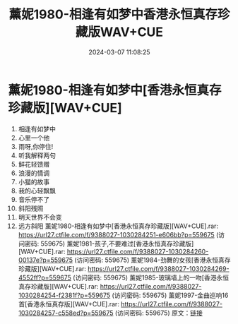 ﻿---
title: 薰妮1980-相逢有如梦中香港永恒真存珍藏版WAV+CUE
date: 2024-03-07 11:08:25
categories: WAV车载音乐、镜像
tags: 华语中文
---
# 薰妮1980-相逢有如梦中[香港永恒真存珍藏版][WAV+CUE]

01. 相逢有如梦中
02. 心里一个他
03. 雨呀,你停住!
04. 听我解释两句
05. 鲜花轻馈赠
06. 浪漫的情调
07. 小猫的故事
08. 我的心轻飘飘
09. 音乐停不了
10. 斜阳残照
11. 明天世界不会变
12. 远方斜阳
薰妮1980-相逢有如梦中[香港永恒真存珍藏版][WAV+CUE].rar: https://url27.ctfile.com/f/9388027-1030284251-e606bb?p=559675
(访问密码: 559675)
薰妮1981-孩子,不要难过[香港永恒真存珍藏版][WAV+CUE].rar: https://url27.ctfile.com/f/9388027-1030284260-00137e?p=559675
(访问密码: 559675)
薰妮1984-劲舞的女孩[香港永恒真存珍藏版][WAV+CUE].rar: https://url27.ctfile.com/f/9388027-1030284269-4552ff?p=559675
(访问密码: 559675)
薰妮1985-玻璃墙上的一吻[香港永恒真存珍藏版][WAV+CUE].rar: https://url27.ctfile.com/f/9388027-1030284254-f2381f?p=559675
(访问密码: 559675)
薰妮1997-金曲巡响16首[香港永恒真存版][WAV+CUE].rar: https://url27.ctfile.com/f/9388027-1030284257-c558ed?p=559675
(访问密码: 559675)
原文：[链接](https://blog.sina.com.cn/s/blog_1647c7e76010314lw.html)